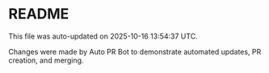 # README

This file was auto-updated on 2025-10-16 13:54:37 UTC.

Changes were made by Auto PR Bot to demonstrate automated updates, PR creation, and merging.

